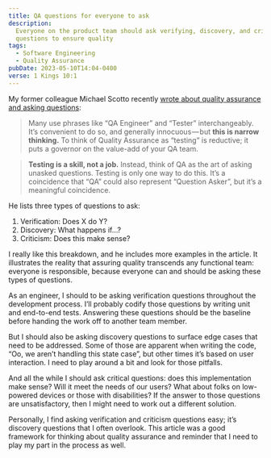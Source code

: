 ```yaml
---
title: QA questions for everyone to ask
description:
  Everyone on the product team should ask verifying, discovery, and critical
  questions to ensure quality
tags:
  - Software Engineering
  - Quality Assurance
pubDate: 2023-05-10T14:04-0400
verse: 1 Kings 10:1
---
```


My former colleague Michael Scotto recently
[wrote about quality assurance and asking questions](https://thequalityindex.com/three-types-of-questions-qa-must-ask-5b907a7102fe):

> Many use phrases like “QA Engineer” and “Tester” interchangeably. It’s
> convenient to do so, and generally innocuous — but **this is narrow
> thinking.** To think of Quality Assurance as “testing” is reductive; it puts a
> governor on the value-add of your QA team.

> **Testing is a skill, not a job.** Instead, think of QA as the art of asking
> unasked questions. Testing is only one way to do this. It’s a coincidence that
> “QA” could also represent “Question Asker”, but it’s a meaningful coincidence.

He lists three types of questions to ask:

1. Verification: Does X do Y?
2. Discovery: What happens if…?
3. Criticism: Does this make sense?

I really like this breakdown, and he includes more examples in the article. It
illustrates the reality that assuring quality transcends any functional team:
everyone is responsible, because everyone can and should be asking these types
of questions.

As an engineer, I should to be asking verification questions throughout the
development process. I’ll probably codify those questions by writing unit and
end-to-end tests. Answering these questions should be the baseline before
handing the work off to another team member.

But I should also be asking discovery questions to surface edge cases that need
to be addressed. Some of those are apparent when writing the code, “Oo, we
aren’t handling this state case”, but other times it’s based on user
interaction. I need to play around a bit and look for those pitfalls.

And all the while I should ask critical questions: does this implementation make
sense? Will it meet the needs of our users? What about folks on low-powered
devices or those with disabilities? If the answer to those questions are
unsatisfactory, then I might need to work out a different solution.

Personally, I find asking verification and criticism questions easy; it’s
discovery questions that I often overlook. This article was a good framework for
thinking about quality assurance and reminder that I need to play my part in the
process as well.
